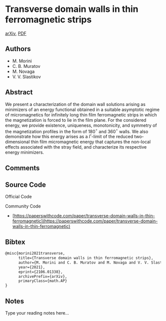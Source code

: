 
# Transverse domain walls in thin ferromagnetic strips

[arXiv](https://arxiv.org/abs/2106.01338), [PDF](https://arxiv.org/pdf/2106.01338.pdf)

## Authors

- M. Morini
- C. B. Muratov
- M. Novaga
- V. V. Slastikov

## Abstract

We present a characterization of the domain wall solutions arising as minimizers of an energy functional obtained in a suitable asymptotic regime of micromagnetics for infinitely long thin film ferromagnetic strips in which the magnetization is forced to lie in the film plane. For the considered energy, we provide existence, uniqueness, monotonicity, and symmetry of the magnetization profiles in the form of 180$^\circ$ and 360$^\circ$ walls. We also demonstrate how this energy arises as a $\Gamma$-limit of the reduced two-dimensional thin film micromagnetic energy that captures the non-local effects associated with the stray field, and characterize its respective energy minimizers.

## Comments



## Source Code

Official Code



Community Code

- [https://paperswithcode.com/paper/transverse-domain-walls-in-thin-ferromagnetic](https://paperswithcode.com/paper/transverse-domain-walls-in-thin-ferromagnetic)

## Bibtex

```tex
@misc{morini2021transverse,
      title={Transverse domain walls in thin ferromagnetic strips}, 
      author={M. Morini and C. B. Muratov and M. Novaga and V. V. Slastikov},
      year={2021},
      eprint={2106.01338},
      archivePrefix={arXiv},
      primaryClass={math.AP}
}
```

## Notes

Type your reading notes here...

